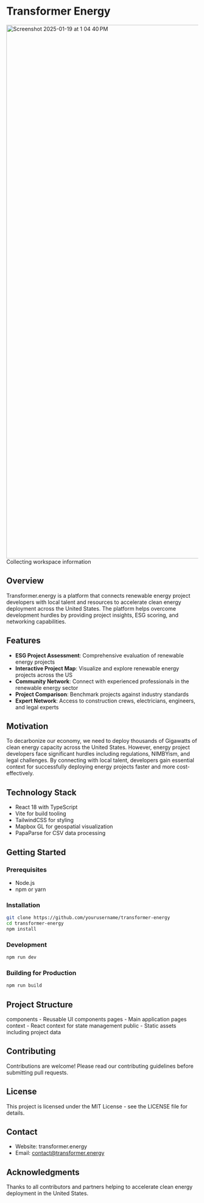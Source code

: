# Transformer Energy

<img width="1401" alt="Screenshot 2025-01-19 at 1 04 40 PM" src="https://github.com/user-attachments/assets/cb1baa41-190a-49cf-92ba-742328e11aa7" />
Collecting workspace information

## Overview

Transformer.energy is a platform that connects renewable energy project developers with local talent and resources to accelerate clean energy deployment across the United States. The platform helps overcome development hurdles by providing project insights, ESG scoring, and networking capabilities.

## Features

- **ESG Project Assessment**: Comprehensive evaluation of renewable energy projects
- **Interactive Project Map**: Visualize and explore renewable energy projects across the US
- **Community Network**: Connect with experienced professionals in the renewable energy sector
- **Project Comparison**: Benchmark projects against industry standards
- **Expert Network**: Access to construction crews, electricians, engineers, and legal experts

## Motivation

To decarbonize our economy, we need to deploy thousands of Gigawatts of clean energy capacity across the United States. However, energy project developers face significant hurdles including regulations, NIMBYism, and legal challenges. By connecting with local talent, developers gain essential context for successfully deploying energy projects faster and more cost-effectively.

## Technology Stack

- React 18 with TypeScript
- Vite for build tooling
- TailwindCSS for styling
- Mapbox GL for geospatial visualization
- PapaParse for CSV data processing

## Getting Started

### Prerequisites

- Node.js
- npm or yarn

### Installation

```bash
git clone https://github.com/yourusername/transformer-energy
cd transformer-energy
npm install
```

### Development

```bash
npm run dev
```

### Building for Production

```bash
npm run build
```

## Project Structure

components - Reusable UI components
pages - Main application pages
context - React context for state management
public - Static assets including project data

## Contributing

Contributions are welcome! Please read our contributing guidelines before submitting pull requests.

## License

This project is licensed under the MIT License - see the LICENSE file for details.

## Contact

- Website: transformer.energy
- Email: contact@transformer.energy

## Acknowledgments

Thanks to all contributors and partners helping to accelerate clean energy deployment in the United States.
